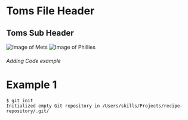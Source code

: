 # Toms File Header
## Toms Sub Header

![Image of Mets](https://th.bing.com/th?id=OSB.Bk7xMB7_V%7cWQ5HvntX1AYg--.png&w=50&h=50&c=6&qlt=90&o=6&dpr=2&pid=BingSports)
![Image of Phillies](https://th.bing.com/th/id/OSB.HZg9pG2fygTgeM2nLB4zYA--.png?w=24&h=24&c=6&qlt=90&o=6&dpr=2&pid=BingSports)

###### Adding Code example

# Example 1

```
$ git init
Initialized empty Git repository in /Users/skills/Projects/recipe-repository/.git/
```


